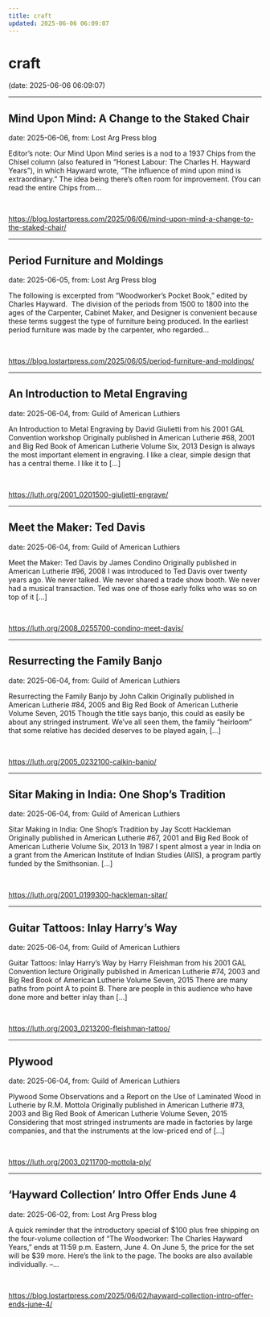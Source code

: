 ```yaml
---
title: craft
updated: 2025-06-06 06:09:07
---
```


# craft

(date: 2025-06-06 06:09:07)

---

## Mind Upon Mind: A Change to the Staked Chair

date: 2025-06-06, from: Lost Arg Press blog

Editor’s note: Our Mind Upon Mind series is a nod to a 1937 Chips from the Chisel column (also featured in “Honest Labour: The Charles H. Hayward Years”), in which Hayward wrote, “The influence of mind upon mind is extraordinary.” The idea being there’s often room for improvement. (You can read the entire Chips from... 

<br> 

<https://blog.lostartpress.com/2025/06/06/mind-upon-mind-a-change-to-the-staked-chair/>

---

## Period Furniture and Moldings

date: 2025-06-05, from: Lost Arg Press blog

The following is excerpted from “Woodworker’s Pocket Book,” edited by Charles Hayward.  The division of the periods from 1500 to 1800 into the ages of the Carpenter, Cabinet Maker, and Designer is convenient because these terms suggest the type of furniture being produced. In the earliest period furniture was made by the carpenter, who regarded... 

<br> 

<https://blog.lostartpress.com/2025/06/05/period-furniture-and-moldings/>

---

## An Introduction to Metal Engraving

date: 2025-06-04, from: Guild of American Luthiers

An Introduction to Metal Engraving by David Giulietti from his 2001 GAL Convention workshop Originally published in American Lutherie #68, 2001 and Big Red Book of American Lutherie Volume Six, 2013 Design is always the most important element in engraving. I like a clear, simple design that has a central theme. I like it to [&#8230;] 

<br> 

<https://luth.org/2001_0201500-giulietti-engrave/>

---

## Meet the Maker: Ted Davis

date: 2025-06-04, from: Guild of American Luthiers

Meet the Maker: Ted Davis by James Condino Originally published in American Lutherie #96, 2008 I was introduced to Ted Davis over twenty years ago. We never talked. We never shared a trade show booth. We never had a musical transaction. Ted was one of those early folks who was so on top of it [&#8230;] 

<br> 

<https://luth.org/2008_0255700-condino-meet-davis/>

---

## Resurrecting the Family Banjo

date: 2025-06-04, from: Guild of American Luthiers

Resurrecting the Family Banjo by John Calkin Originally published in American Lutherie #84, 2005 and Big Red Book of American Lutherie Volume Seven, 2015 Though the title says banjo, this could as easily be about any stringed instrument. We’ve all seen them, the family “heirloom” that some relative has decided deserves to be played again, [&#8230;] 

<br> 

<https://luth.org/2005_0232100-calkin-banjo/>

---

## Sitar Making in India: One Shop’s Tradition

date: 2025-06-04, from: Guild of American Luthiers

Sitar Making in India: One Shop’s Tradition by Jay Scott Hackleman Originally published in American Lutherie #67, 2001 and Big Red Book of American Lutherie Volume Six, 2013 In 1987 I spent almost a year in India on a grant from the American Institute of Indian Studies (AIIS), a program partly funded by the Smithsonian. [&#8230;] 

<br> 

<https://luth.org/2001_0199300-hackleman-sitar/>

---

## Guitar Tattoos: Inlay Harry’s Way

date: 2025-06-04, from: Guild of American Luthiers

Guitar Tattoos: Inlay Harry’s Way by Harry Fleishman from his 2001 GAL Convention lecture Originally published in American Lutherie #74, 2003 and Big Red Book of American Lutherie Volume Seven, 2015 There are many paths from point A to point B. There are people in this audience who have done more and better inlay than [&#8230;] 

<br> 

<https://luth.org/2003_0213200-fleishman-tattoo/>

---

## Plywood

date: 2025-06-04, from: Guild of American Luthiers

Plywood Some Observations and a Report on the Use of Laminated Wood in Lutherie by R.M. Mottola Originally published in American Lutherie #73, 2003 and Big Red Book of American Lutherie Volume Seven, 2015 Considering that most stringed instruments are made in factories by large companies, and that the instruments at the low-priced end of [&#8230;] 

<br> 

<https://luth.org/2003_0211700-mottola-ply/>

---

## ‘Hayward Collection’ Intro Offer Ends June 4

date: 2025-06-02, from: Lost Arg Press blog

A quick reminder that the introductory special of $100 plus free shipping on the four-volume collection of &#8220;The Woodworker: The Charles Hayward Years,&#8221; ends at 11:59 p.m. Eastern, June 4. On June 5, the price for the set will be $39 more. Here’s the link to the page. The books are also available individually. –... 

<br> 

<https://blog.lostartpress.com/2025/06/02/hayward-collection-intro-offer-ends-june-4/>

